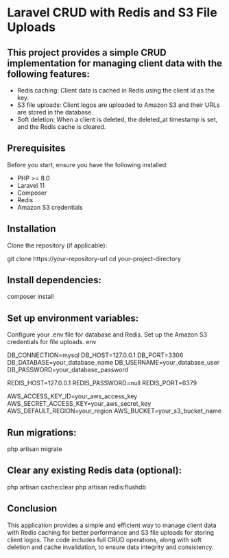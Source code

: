 # Laravel CRUD with Redis and S3 File Uploads
## This project provides a simple CRUD implementation for managing client data with the following features:
 
- Redis caching: Client data is cached in Redis using the client id as the key.
- S3 file uploads: Client logos are uploaded to Amazon S3 and their URLs are stored in the database.
- Soft deletion: When a client is deleted, the deleted_at timestamp is set, and the Redis cache is cleared.

## Prerequisites
Before you start, ensure you have the following installed:
 
- PHP >= 8.0
- Laravel 11
- Composer
- Redis
- Amazon S3 credentials

## Installation
Clone the repository (if applicable):
 
git clone https://your-repository-url
cd your-project-directory

## Install dependencies:
composer install

## Set up environment variables: 
Configure your .env file for database and Redis.
Set up the Amazon S3 credentials for file uploads.
env

DB_CONNECTION=mysql
DB_HOST=127.0.0.1
DB_PORT=3306
DB_DATABASE=your_database_name
DB_USERNAME=your_database_user
DB_PASSWORD=your_database_password
 
REDIS_HOST=127.0.0.1
REDIS_PASSWORD=null
REDIS_PORT=6379
 
AWS_ACCESS_KEY_ID=your_aws_access_key
AWS_SECRET_ACCESS_KEY=your_aws_secret_key
AWS_DEFAULT_REGION=your_region
AWS_BUCKET=your_s3_bucket_name

## Run migrations:
php artisan migrate

## Clear any existing Redis data (optional):
php artisan cache:clear
php artisan redis:flushdb

## Conclusion
This application provides a simple and efficient way to manage client data with Redis caching for better performance and S3 file uploads for storing client logos. The code includes full CRUD operations, along with soft deletion and cache invalidation, to ensure data integrity and consistency.